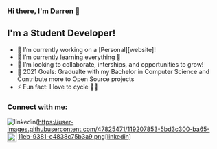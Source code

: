 ### Hi there, I'm Darren  👋

## I'm a Student Developer!
- 🔭 I’m currently working on a [Personal][website]!
- 🌱 I’m currently learning everything 🤣
- 👯 I’m looking to collaborate, interships, and opportunities to grow! 
- 🥅 2021 Goals: Gradualte with my Bachelor in Computer Science and Contribute more to Open Source projects
- ⚡ Fun fact: I love to cycle 🚴‍♂️

### Connect with me:

![linkedin](https://user-images.githubusercontent.com/47825471/119207853-5bd3c300-ba65-11eb-9381-c4838c75b3a9.png[linkedin]
[<img align="left" alt="instagram" width="22px" src="https://cdn.jsdelivr.net/npm/simple-icons@v3/icons/instagram.svg" />][instagram]

<br />
<br />

[instagram]: https://www.instagram.com/darren_joyner_/
[linkedin]: https://www.linkedin.com/in/darrenjoyner/


